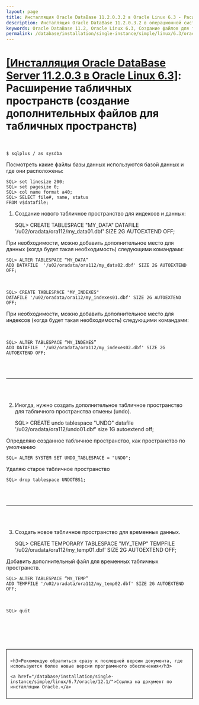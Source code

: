 ```yaml
---
layout: page
title: Инсталляция Oracle DataBase 11.2.0.3.2 в Oracle Linux 6.3 - Расширение табличных пространств (создание дополнительных файлов для табличных пространств)
description: Инсталляция Oracle DataBase 11.2.0.3.2 в операционной системе Oracle Linux 6.3 - Расширение табличных пространств (создание дополнительных файлов для табличных пространств)
keywords: Oracle DataBase 11.2, Oracle Linux 6.3, Создание файлов для табличных пространств
permalink: /database/installation/single-instance/simple/linux/6.3/oracle/11.2/oracle-additionals-datafiles/
---
```


# <a href="/database/installation/single-instance/simple/linux/6.3/oracle/11.2/">[Инсталляция Oracle DataBase Server 11.2.0.3 в Oracle Linux 6.3]</a>: Расширение табличных пространств (создание дополнительных файлов для табличных пространств)

<br/>

    $ sqlplus / as sysdba

Посмотреть какие файлы базы данных используются базой данных и где они расположены:

    SQL> set linesize 200;
    SQL> set pagesize 0;
    SQL> col name format a40;
    SQL> SELECT file#, name, status
    FROM v$datafile;

1. Создание нового табличное пространство для индексов и данных:


    SQL> CREATE TABLESPACE "MY_DATA"
    DATAFILE '/u02/oradata/ora112/my_data01.dbf' SIZE 2G AUTOEXTEND OFF;

При необходимости, можно добавить дополнительное место для данных (когда будет такая необходимость) следующими командами:

    SQL> ALTER TABLESPACE “MY_DATA”
    ADD DATAFILE  '/u02/oradata/ora112/my_data02.dbf' SIZE 2G AUTOEXTEND OFF;

<br/>

    SQL> CREATE TABLESPACE "MY_INDEXES"
    DATAFILE '/u02/oradata/ora112/my_indexes01.dbf' SIZE 2G AUTOEXTEND OFF;

При необходимости, можно добавить дополнительное место для индексов (когда будет такая необходимость) следующими командами:

<br/>

    SQL> ALTER TABLESPACE “MY_INDEXES”
    ADD DATAFILE  '/u02/oradata/ora112/my_indexes02.dbf' SIZE 2G AUTOEXTEND OFF;

<br/><br/>

<hr/>
<br/><br/>

2. Иногда, нужно создать дополнительное табличное пространство для табличного пространства отмены (undo).


    SQL> CREATE undo tablespace "UNDO" datafile '/u02/oradata/ora112/undo01.dbf' size 1G autoextend off;

Определяю созданное табличное пространство, как пространство по умолчанию

    SQL> ALTER SYSTEM SET UNDO_TABLESPACE = "UNDO";

Удаляю старое табличное пространство

    SQL> drop tablespace UNDOTBS1;

<br/><br/>

<hr/>
<br/><br/>

3. Создать новое табличное пространство для временных данных.


    SQL> CREATE TEMPORARY TABLESPACE "MY_TEMP"
    TEMPFILE '/u02/oradata/ora112/my_temp01.dbf' SIZE 2G AUTOEXTEND OFF;

Добавить дополнительный файл для временных табличных пространств.

    SQL> ALTER TABLESPACE “MY_TEMP”
    ADD TEMPFILE '/u02/oradata/ora112/my_temp02.dbf' SIZE 2G AUTOEXTEND OFF;

<br/>

    SQL> quit

<br/><br/>
<br/><br/>

<div style="padding:10px; border:thin solid black;">

    <h3>Рекомендую обратиться сразу к последней версии документа, где используются более новые версии программного обеспечения</h3>

    <a href="/database/installation/single-instance/simple/linux/6.7/oracle/12.1/">Ссылка на документ по инсталляции Oracle.</a>

</div>
